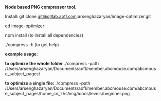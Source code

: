 **Node based PNG compressor tool.**

Install:
git clone git@gitlab.aofl.com:arsenghazaryan/image-optimizer.git

cd image-optimizer

npm install (to install all dependencies)

./compress -h (to get help)

**example usage:**

**to optimize the whole folder**
./compress -path /Users/arsenghazaryan/Documents/aofl/member.abcmouse.com/abcmouse_subject_pages/

**to optimize a single file:**
./compress -path /Users/arsenghazaryan/Documents/aofl/member.abcmouse.com/abcmouse_subject_pages/home_cn_zhs/img/icons/levels/beginner.png